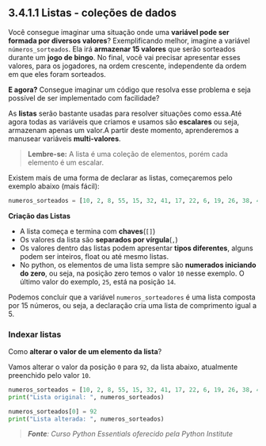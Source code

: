 ## 3.4.1.1 Listas - coleções de dados


Você consegue imaginar uma situação onde uma **variável pode ser formada por diversos valores**?
Exemplificando melhor, imagine a variável `números_sorteados`. Ela irá **armazenar 15 valores** que serão sorteados durante um **jogo de bingo**. No final, você vai precisar apresentar esses valores, para os jogadores, na ordem crescente, independente da ordem em que eles foram sorteados.

**E agora?** Consegue imaginar um código que resolva esse problema e seja possível de ser implementado com facilidade?

As **listas** serão bastante usadas para resolver situações como essa.Até agora todas as variáveis que criamos e usamos são **escalares** ou seja, armazenam apenas um valor.A partir deste momento, aprenderemos a manusear variáveis **multi-valores**.

>**Lembre-se:**
> A lista é uma coleção de elementos, porém cada elemento é um escalar.
   

Existem mais de uma forma de declarar as listas, começaremos pelo exemplo abaixo (mais fácil):

```python
numeros_sorteados = [10, 2, 8, 55, 15, 32, 41, 17, 22, 6, 19, 26, 38, 44, 25]
```

**Criação das Listas**

- A lista começa e termina com **chaves**(``[]``)
- Os valores da lista são **separados por vírgula**(``,``)
- Os valores dentro das listas podem apresentar **tipos diferentes**, alguns podem ser inteiros, float ou até mesmo listas.
- No python, os elementos de uma lista sempre são **numerados iniciando do zero**, ou seja, na posição zero temos o valor ``10`` nesse exemplo. O último valor do exemplo, ``25``, está na posição ``14``.

Podemos concluir que a variável ``numeros_sorteadores`` é uma lista composta por 15 números, ou seja, a declaração cria uma lista de comprimento igual a 5.

### Indexar listas

Como **alterar o valor de um elemento da lista**?

Vamos alterar o valor da posição ``0`` para ``92``, da lista abaixo, atualmente preenchido pelo valor ``10``.

```python
numeros_sorteados = [10, 2, 8, 55, 15, 32, 41, 17, 22, 6, 19, 26, 38, 44, 25]
print("Lista original: ", numeros_sorteados)

numeros_sorteados[0] = 92
print("Lista alterada: ", numeros_sorteados)
```


>***Fonte**: Curso Python Essentials oferecido pela Python Institute*